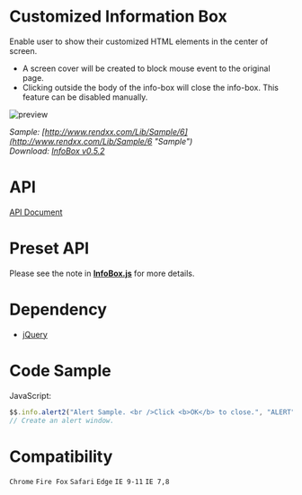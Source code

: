 # Customized Information Box
Enable user to show their customized HTML elements in the center of screen.  

- A screen cover will be created to block mouse event to the original page.
- Clicking outside the body of the info-box will close the info-box. This feature can be disabled manually.

![preview](https://raw.githubusercontent.com/Rendxx/InfoBox/master/preview.png "Preview")  

*Sample: [http://www.rendxx.com/Lib/Sample/6](http://www.rendxx.com/Lib/Sample/6 "Sample")*  
*Download: [InfoBox v0.5.2](https://github.com/Rendxx/InfoBox/releases/tag/0.5.2 "Download")*

# API
[API Document](https://github.com/Rendxx/InfoBox/blob/master/API%20Document.md)

# Preset API
Please see the note in **[InfoBox.js](https://github.com/Rendxx/InfoBox/blob/master/InfoBox/src/js/InfoBox.js)** for more details.

# Dependency
- [jQuery][]

# Code Sample
JavaScript:

```javascript
$$.info.alert2("Alert Sample. <br />Click <b>OK</b> to close.", "ALERT", false, "rgba(0,0,0,0.6)", null);
// Create an alert window.
```

# Compatibility
```Chrome``` ```Fire Fox``` ```Safari``` ```Edge``` ```IE 9-11``` ```IE 7,8```

[jQuery]: https://jquery.com/ "jQuery Home Page"